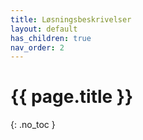 ```yaml
---
title: Løsningsbeskrivelser
layout: default
has_children: true
nav_order: 2
---
```

# {{ page.title }}

{: .no_toc }
